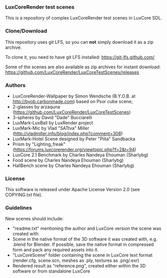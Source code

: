 ### LuxCoreRender test scenes

This is a repository of complex LuxCoreRender test scenes in LuxCore SDL.

### Clone/Download

This repository uses git LFS, so you can **not** simply download it as a zip archive.

To clone it, you need to have git LFS installed: https://git-lfs.github.com/

Some of the scenes are also available as zip archives for instant download: 
https://github.com/LuxCoreRender/LuxCoreTestScenes/releases

### Authors

- LuxCoreRender-Wallpaper by Simon Wendsche (B.Y.O.B. at http://byob.carbonmade.com)
based on Psor cube scene;
- 2-glasses by arzaquna (https://github.com/LuxCoreRender/LuxCoreTestScenes)
- 3-spheres by David "Dade" Bucciarelli
- LuxMark-LuxBall by LuxRender project
- LuxMark-Mic by Vlad "SATtva" Miller (http://vladmiller.info/blog/index.php?comment=308)
- LuxMark-Hotel Scene designed by Peter "Piita" Sandbacka
- Prism by "Lighting_freak" (https://forums.luxcorerender.org/viewtopic.php?f=2&t=94)
- LuxCore 2.1 Benchmark by Charles Nandeya Ehouman (Sharlybg)
- Food scene by Charles Nandeya Ehouman (Sharlybg)
- HallBench scene by Charles Nandeya Ehouman (Sharlybg)

### License

This software is released under Apache License Version 2.0 (see COPYING.txt file).

### Guidelines

New scenes should include:
- "readme.txt" mentioning the author and LuxCore version the scene was created with
- Scene in the native format of the 3D software it was created with, e.g. .blend for Blender.
  If possible, save the native format in compressed form and pack any required assets into it.
- "LuxCoreScene" folder containing the scene in LuxCore text format (render.cfg, scene.scn, meshes as .ply, textures as .png/.exr)
- Rendered result as "reference.png", created either within the 3D software or from standalone LuxCore
